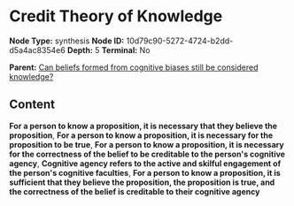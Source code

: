 # Credit Theory of Knowledge

**Node Type:** synthesis
**Node ID:** 10d79c90-5272-4724-b2dd-d5a4ac8354e6
**Depth:** 5
**Terminal:** No

**Parent:** [Can beliefs formed from cognitive biases still be considered knowledge?](can-beliefs-formed-from-cognitive-biases-still-be-considered-knowledge-antithesis-23005c7d-b1a2-4c5a-bf2b-1f28e9afdb13.md)

## Content

**For a person to know a proposition, it is necessary that they believe the proposition**, **For a person to know a proposition, it is necessary for the proposition to be true**, **For a person to know a proposition, it is necessary for the correctness of the belief to be creditable to the person's cognitive agency**, **Cognitive agency refers to the active and skilful engagement of the person's cognitive faculties**, **For a person to know a proposition, it is sufficient that they believe the proposition, the proposition is true, and the correctness of the belief is creditable to their cognitive agency**
